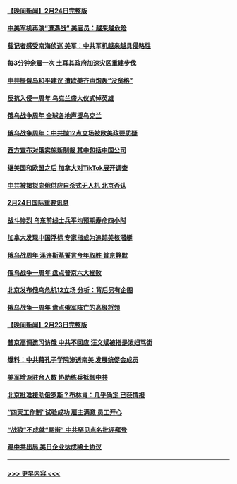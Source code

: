 #### [【晚间新闻】2月24日完整版](../pages/prog202/a103656903.md?t=02251243) 
#### [中美军机再演“遭遇战” 美官员：越来越危险](../pages/prog202/a103656919.md?t=02251243) 
#### [载记者感受南海侦巡 美军：中共军机越来越具侵略性](../pages/prog202/a103656922.md?t=02251243) 
#### [每3分钟余震一次 土耳其政府加速灾区重建步伐](../pages/prog202/a103656875.md?t=02251243) 
#### [中共提俄乌和平建议 遭欧美齐声炮轰“没资格”](../pages/prog202/a103656778.md?t=02251243) 
#### [反抗入侵一周年 乌克兰盛大仪式悼英雄](../pages/prog202/a103656772.md?t=02251243) 
#### [俄乌战争周年 全球各地声援乌克兰](../pages/prog202/a103656776.md?t=02251243) 
#### [俄乌战争周年：中共抛12点立场被欧美政要质疑](../pages/prog202/a103656643.md?t=02251243) 
#### [西方宣布对俄实施新制裁 其中包括中国公司](../pages/prog202/a103656620.md?t=02251243) 
#### [继美国和欧盟之后 加拿大对TikTok展开调查](../pages/prog202/a103656561.md?t=02251243) 
#### [中共被揭拟向俄供应自杀式无人机 北京否认](../pages/prog202/a103656492.md?t=02251243) 
#### [2月24日国际重要讯息](../pages/prog202/a103656443.md?t=02251243) 
#### [战斗惨烈 乌东前线士兵平均预期寿命四小时](../pages/prog202/a103656429.md?t=02251243) 
#### [加拿大发现中国浮标 专家指或为追踪美核潜艇](../pages/prog202/a103656426.md?t=02251243) 
#### [俄乌战周年 泽连斯基誓言今年取胜 普京静默](../pages/prog202/a103656419.md?t=02251243) 
#### [俄乌战争一周年 盘点普京六大挫败](../pages/prog202/a103656407.md?t=02251243) 
#### [北京发布俄乌危机12立场 分析：背后另有企图](../pages/prog202/a103656396.md?t=02251243) 
#### [俄乌战争一周年 盘点俄军阵亡的高级将领](../pages/prog202/a103656346.md?t=02251243) 
#### [【晚间新闻】2月23日完整版](../pages/prog202/a103656234.md?t=02251243) 
#### [普京高调邀习访俄 中共不回应 汪文斌被指是泼妇骂街](../pages/prog202/a103656273.md?t=02251243) 
#### [爆料：中共藉孔子学院渗透南美 发展统促会成员](../pages/prog202/a103656280.md?t=02251243) 
#### [美军增派驻台人数 协助练兵抵御中共](../pages/prog202/a103656271.md?t=02251243) 
#### [北京批准援助俄罗斯？布林肯：几乎确定 已获情报](../pages/prog202/a103656180.md?t=02251243) 
#### [“四天工作制”试验成功 雇主满意 员工开心](../pages/prog202/a103656131.md?t=02251243) 
#### [“战狼”不成就“骂街” 中共罕见点名批评拜登](../pages/prog202/a103656130.md?t=02251243) 
#### [踢中共出局 美日企业达成稀土协议](../pages/prog202/a103656122.md?t=02251243) 

----
#### [ >>> 更早内容 <<< ](../indexes/prog202-earlier.md)
